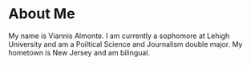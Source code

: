 # About Me
My name is Viannis Almonte. I am currently a sophomore at Lehigh University and am a Poiltical Science and Journalism double major. My hometown is New Jersey and am bilingual.
